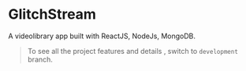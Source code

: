# GlitchStream
A videolibrary app built with ReactJS, NodeJs, MongoDB.

> To see all the project features and details , switch to `development` branch.
